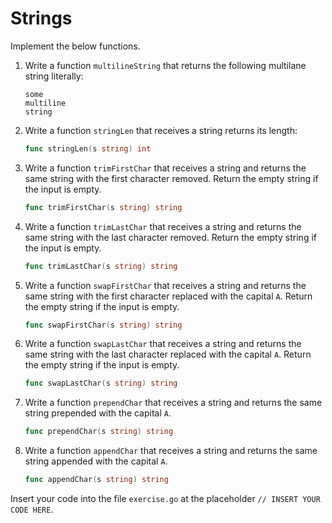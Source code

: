 # Strings

Implement the below functions.

1. Write a function `multilineString` that returns the following multilane string literally:

   ```{go, eval = FALSE}
   some
   multiline
   string
   ```

2. Write a function `stringLen` that receives a string returns its length:

   ```go
   func stringLen(s string) int
   ```

3. Write a function `trimFirstChar` that receives a string and returns the same string with the first character removed. Return the empty string if the input is empty.

   ```go
   func trimFirstChar(s string) string
   ```

4. Write a function `trimLastChar` that receives a string and returns the same string with the last character removed. Return the empty string if the input is empty.

   ```go
   func trimLastChar(s string) string
   ```

5. Write a function `swapFirstChar` that receives a string and returns the same string with the first character replaced with the capital `A`. Return the empty string if the input is empty.

   ```go
   func swapFirstChar(s string) string
   ```

6. Write a function `swapLastChar` that receives a string and returns the same string with the last character replaced with the capital `A`. Return the empty string if the input is empty.

   ```go
   func swapLastChar(s string) string
   ```

7. Write a function `prependChar` that receives a string and returns the same string prepended with the capital `A`.

   ```go
   func prependChar(s string) string
   ```

8. Write a function `appendChar` that receives a string and returns the same string appended with the capital `A`.

   ```go
   func appendChar(s string) string
   ```

Insert your code into the file `exercise.go` at the placeholder `// INSERT YOUR CODE HERE`.
